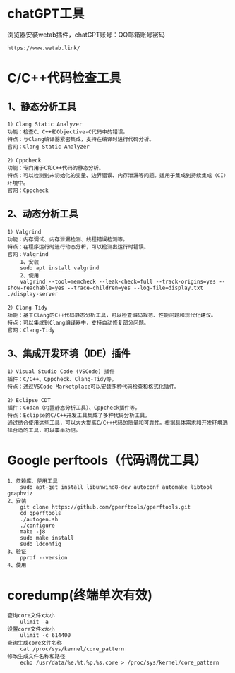 <!--
 * @Description : 
 * @Author      : Yufeng Zhang
 * @Date: 2023-08-29 11:15:33
 * @LastEditTime: 2024-06-20 09:22:17
-->
# chatGPT工具 
浏览器安装wetab插件，chatGPT账号：QQ邮箱账号密码
```
https://www.wetab.link/
```

# C/C++代码检查工具

## 1、静态分析工具
```
1）Clang Static Analyzer
功能：检查C、C++和Objective-C代码中的错误。
特点：与Clang编译器紧密集成，支持在编译时进行代码分析。
官网：Clang Static Analyzer

2）Cppcheck
功能：专门用于C和C++代码的静态分析。
特点：可以检测到未初始化的变量、边界错误、内存泄漏等问题。适用于集成到持续集成（CI）环境中。
官网：Cppcheck
```

## 2、动态分析工具
```
1）Valgrind
功能：内存调试、内存泄漏检测、线程错误检测等。
特点：在程序运行时进行动态分析，可以检测出运行时错误。
官网：Valgrind
    1、安装
    sudo apt install valgrind
    2、使用
    valgrind --tool=memcheck --leak-check=full --track-origins=yes --show-reachable=yes --trace-children=yes --log-file=display.txt ./display-server

2）Clang-Tidy
功能：基于Clang的C++代码静态分析工具，可以检查编码规范、性能问题和现代化建议。
特点：可以集成到Clang编译器中，支持自动修复部分问题。
官网：Clang-Tidy
```

## 3、集成开发环境（IDE）插件
```
1）Visual Studio Code (VSCode) 插件
插件：C/C++、Cppcheck、Clang-Tidy等。
特点：通过VSCode Marketplace可以安装多种代码检查和格式化插件。

2）Eclipse CDT
插件：Codan（内置静态分析工具）、Cppcheck插件等。
特点：Eclipse的C/C++开发工具集成了多种代码分析工具。
通过结合使用这些工具，可以大大提高C/C++代码的质量和可靠性。根据具体需求和开发环境选择合适的工具，可以事半功倍。
```

# Google perftools（代码调优工具）
```
1、依赖库、使用工具
    sudo apt-get install libunwind8-dev autoconf automake libtool graphviz
2、安装
    git clone https://github.com/gperftools/gperftools.git
    cd gperftools
    ./autogen.sh
    ./configure
    make -j8
    sudo make install
    sudo ldconfig
3、验证
    pprof --version
4、使用
```

# coredump(终端单次有效)
```
查询core文件x大小
    ulimit -a
设置core文件x大小
    ulimit -c 614400
查询生成core文件名称
    cat /proc/sys/kernel/core_pattern
修改生成文件名称和路径
    echo /usr/data/%e.%t.%p.%s.core > /proc/sys/kernel/core_pattern
```